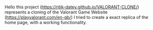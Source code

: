 Hello this project (https://ritik-datey.github.io/VALORANT-CLONE/) represents a cloning of the Valorant Game Website (https://playvalorant.com/en-gb/) I tried to create a exact replica of the home page, with a working functionality.
